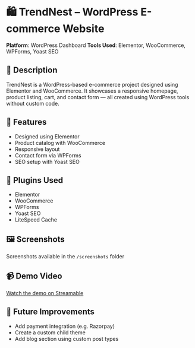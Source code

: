 # 🛍️ TrendNest – WordPress E-commerce Website

**Platform**: WordPress Dashboard
**Tools Used**: Elementor, WooCommerce, WPForms, Yoast SEO

## 📌 Description
TrendNest is a WordPress-based e-commerce project designed using Elementor and WooCommerce. It showcases a responsive homepage, product listing, cart, and contact form — all created using WordPress tools without custom code.

## 🚀 Features
- Designed using Elementor
- Product catalog with WooCommerce
- Responsive layout
- Contact form via WPForms
- SEO setup with Yoast SEO

## 🧩 Plugins Used
- Elementor
- WooCommerce
- WPForms
- Yoast SEO
- LiteSpeed Cache

## 🖼️ Screenshots
Screenshots available in the `/screenshots` folder

## 📹 Demo Video
[Watch the demo on Streamable](https://streamable.com/yourlink)


## 🔧 Future Improvements
- Add payment integration (e.g. Razorpay)
- Create a custom child theme
- Add blog section using custom post types
